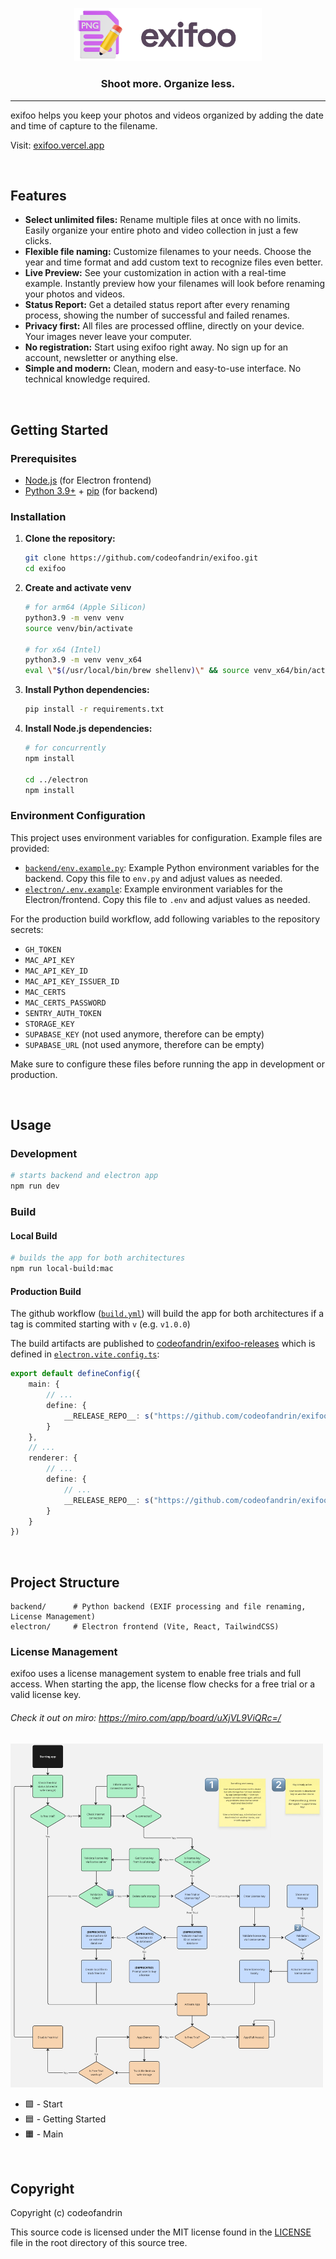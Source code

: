 <p align="center">
    <a href="https://exifoo.vercel.app" target="_blank"><img src="electron/src/renderer/src/assets/images/exifoo_logo_large.png" width="300px"></a>
    <h3 align="center">Shoot more. Organize less.</h3>
</p>

---

exifoo helps you keep your photos and videos organized by adding the date and time of capture to the filename.

<p>Visit: <a href="https://exifoo.vercel.app" target="_blank">exifoo.vercel.app</a></p>

<br>

## Features

- **Select unlimited files:** Rename multiple files at once with no limits. Easily organize your entire photo and video collection in just a few clicks.
- **Flexible file naming:** Customize filenames to your needs. Choose the year and time format and add custom text to recognize files even better.
- **Live Preview:** See your customization in action with a real-time example. Instantly preview how your filenames will look before renaming your photos and videos.
- **Status Report:** Get a detailed status report after every renaming process, showing the number of successful and failed renames.
- **Privacy first:** All files are processed offline, directly on your device. Your images never leave your computer.
- **No registration:** Start using exifoo right away. No sign up for an account, newsletter or anything else.
- **Simple and modern:** Clean, modern and easy-to-use interface. No technical knowledge required.

<br>

## Getting Started

### Prerequisites

- [Node.js](https://nodejs.org/) (for Electron frontend)
- [Python 3.9+](https://www.python.org/) + [pip](https://pip.pypa.io/en/stable/) (for backend)

### Installation

1. **Clone the repository:**
    ```bash
    git clone https://github.com/codeofandrin/exifoo.git
    cd exifoo
    ```
2. **Create and activate venv**
    ```bash
    # for arm64 (Apple Silicon)
    python3.9 -m venv venv
    source venv/bin/activate

    # for x64 (Intel)
    python3.9 -m venv venv_x64
    eval \"$(/usr/local/bin/brew shellenv)\" && source venv_x64/bin/activate
    ```
3. **Install Python dependencies:**
    ```bash
    pip install -r requirements.txt
    ```
4. **Install Node.js dependencies:**
    ```bash
    # for concurrently
    npm install

    cd ../electron
    npm install
    ```

### Environment Configuration

This project uses environment variables for configuration. Example files are provided:

- [`backend/env.example.py`](backend/env.example.py): Example Python environment variables for the backend. Copy this file to `env.py` and adjust values as needed.
- [`electron/.env.example`](electron/.env.example): Example environment variables for the Electron/frontend. Copy this file to `.env` and adjust values as needed.

For the production build workflow, add following variables to the repository secrets:
- `GH_TOKEN`
- `MAC_API_KEY`
- `MAC_API_KEY_ID`
- `MAC_API_KEY_ISSUER_ID`
- `MAC_CERTS`
- `MAC_CERTS_PASSWORD`
- `SENTRY_AUTH_TOKEN`
- `STORAGE_KEY`
- `SUPABASE_KEY` (not used anymore, therefore can be empty)
- `SUPABASE_URL` (not used anymore, therefore can be empty)

Make sure to configure these files before running the app in development or production.

<br>

## Usage

### Development

```bash
# starts backend and electron app
npm run dev
```

### Build

#### Local Build
```bash
# builds the app for both architectures
npm run local-build:mac
```

#### Production Build
The github workflow ([`build.yml`](.github/workflows/build.yml)) will build the app for both architectures if a tag is 
commited starting with `v` (e.g. `v1.0.0`)

The build artifacts are published to [codeofandrin/exifoo-releases](https://github.com/codeofandrin/exifoo-releases) which is defined in
[`electron.vite.config.ts`](electron/electron.vite.config.ts):
```typescript
export default defineConfig({
    main: {
        // ...
        define: {
            __RELEASE_REPO__: s("https://github.com/codeofandrin/exifoo-releases")
        }
    },
    // ...
    renderer: {
        // ...
        define: {
            // ...
            __RELEASE_REPO__: s("https://github.com/codeofandrin/exifoo-releases")
        }
    }
})
```

<br>

## Project Structure

```
backend/      # Python backend (EXIF processing and file renaming, License Management)
electron/     # Electron frontend (Vite, React, TailwindCSS)
```

### License Management

exifoo uses a license management system to enable free trials and full access. 
When starting the app, the license flow checks for a free trial or a valid license key.

###### Check it out on miro: https://miro.com/app/board/uXjVL9ViQRc=/
<a href="https://miro.com/app/board/uXjVL9ViQRc=/" target="_blank" ><img src="License_Management_FlowDiagram.jpg" width="500px"></a>

- 🟩 - Start
- 🟦 - Getting Started
- 🟧 - Main

<br>

## Copyright

Copyright (c) codeofandrin 

This source code is licensed under the MIT license found in the
[LICENSE](LICENSE) file in the root directory of this source tree.
